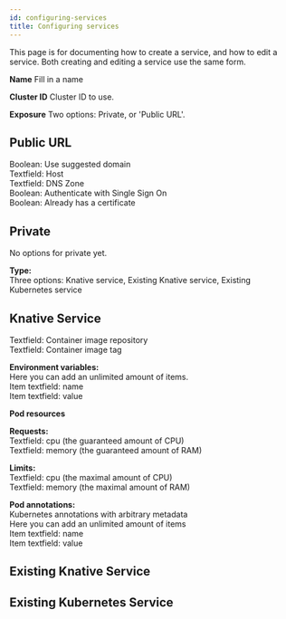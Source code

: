 ```yaml
---
id: configuring-services
title: Configuring services
---
```


This page is for documenting how to create a service, and how to edit a service. Both creating and editing a service use
the same form.

**Name** Fill in a name

**Cluster ID** Cluster ID to use.

**Exposure** Two options: Private, or 'Public URL'.

## Public URL

Boolean: Use suggested domain  
Textfield: Host  
Textfield: DNS Zone  
Boolean: Authenticate with Single Sign On  
Boolean: Already has a certificate

## Private

No options for private yet.

**Type:**  
Three options: Knative service, Existing Knative service, Existing Kubernetes service

## Knative Service

Textfield: Container image repository  
Textfield: Container image tag

**Environment variables:**  
Here you can add an unlimited amount of items.  
Item textfield: name  
Item textfield: value

**Pod resources**

**Requests:**  
Textfield: cpu (the guaranteed amount of CPU)  
Textfield: memory (the guaranteed amount of RAM)

**Limits:**  
Textfield: cpu (the maximal amount of CPU)  
Textfield: memory (the maximal amount of RAM)

**Pod annotations:**  
Kubernetes annotations with arbitrary metadata  
Here you can add an unlimited amount of items  
Item textfield: name  
Item textfield: value

## Existing Knative Service

## Existing Kubernetes Service
